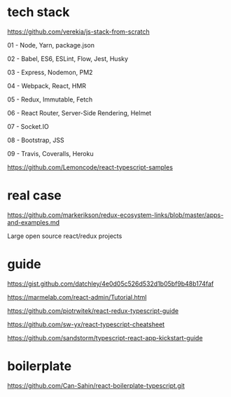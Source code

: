 


# tech stack
https://github.com/verekia/js-stack-from-scratch


01 - Node, Yarn, package.json

02 - Babel, ES6, ESLint, Flow, Jest, Husky

03 - Express, Nodemon, PM2

04 - Webpack, React, HMR

05 - Redux, Immutable, Fetch

06 - React Router, Server-Side Rendering, Helmet

07 - Socket.IO

08 - Bootstrap, JSS

09 - Travis, Coveralls, Heroku

https://github.com/Lemoncode/react-typescript-samples

# real case
https://github.com/markerikson/redux-ecosystem-links/blob/master/apps-and-examples.md


Large open source react/redux projects

# guide 
https://gist.github.com/datchley/4e0d05c526d532d1b05bf9b48b174faf


https://marmelab.com/react-admin/Tutorial.html

https://github.com/piotrwitek/react-redux-typescript-guide

https://github.com/sw-yx/react-typescript-cheatsheet

https://github.com/sandstorm/typescript-react-app-kickstart-guide



# boilerplate

https://github.com/Can-Sahin/react-boilerplate-typescript.git